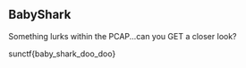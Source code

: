 ## BabyShark
Something lurks within the PCAP...can you GET a closer look?

sunctf{baby_shark_doo_doo}
